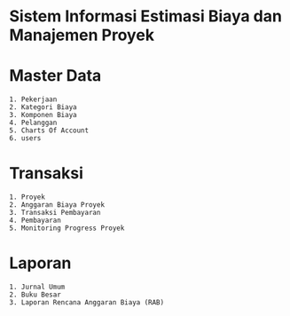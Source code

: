 # Sistem Informasi Estimasi Biaya dan Manajemen Proyek

# Master Data
	1. Pekerjaan
	2. Kategori Biaya
	3. Komponen Biaya
	4. Pelanggan
	5. Charts Of Account
	6. users

# Transaksi
	1. Proyek
	2. Anggaran Biaya Proyek
	3. Transaksi Pembayaran
	4. Pembayaran
	5. Monitoring Progress Proyek

# Laporan
	1. Jurnal Umum
	2. Buku Besar
	3. Laporan Rencana Anggaran Biaya (RAB)


	